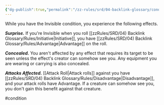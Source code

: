 ```yaml
---
{"dg-publish":true,"permalink":"/zz-rules/srd/04-backlink-glossary/conditions/invisible/"}
---
```


While you have the Invisible condition, you experience the following effects.

***Surprise.*** If you're Invisible when you roll [[zzRules/SRD/04) Backlink Glossary/Rules/Initiative\|Initiative]], you have [[zzRules/SRD/04) Backlink Glossary/Rules/Advantage\|Advantage]] on the roll.

***Concealed.*** You aren't affected by any effect that requires its target to be seen unless the effect's creator can somehow see you. Any equipment you are wearing or carrying is also concealed.

***Attacks Affected.*** [[Attack Roll\|Attack rolls]] against you have [[zzRules/SRD/04) Backlink Glossary/Rules/Disadvantage\|Disadvantage]], and your attack rolls have Advantage. If a creature can somehow see you, you don't gain this benefit against that creature.

#condition